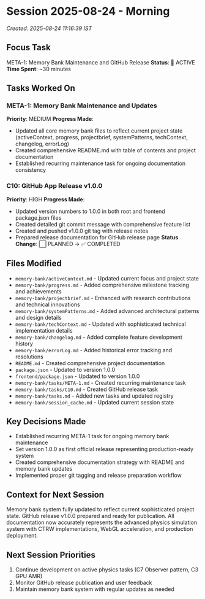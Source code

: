 # Session 2025-08-24 - Morning
*Created: 2025-08-24 11:16:39 IST*

## Focus Task
META-1: Memory Bank Maintenance and GitHub Release
**Status**: 🔄 ACTIVE
**Time Spent**: ~30 minutes

## Tasks Worked On
### META-1: Memory Bank Maintenance and Updates
**Priority**: MEDIUM
**Progress Made**:
- Updated all core memory bank files to reflect current project state (activeContext, progress, projectbrief, systemPatterns, techContext, changelog, errorLog)
- Created comprehensive README.md with table of contents and project documentation
- Established recurring maintenance task for ongoing documentation consistency

### C10: GitHub App Release v1.0.0
**Priority**: HIGH
**Progress Made**:
- Updated version numbers to 1.0.0 in both root and frontend package.json files
- Created detailed git commit message with comprehensive feature list
- Created and pushed v1.0.0 git tag with release notes
- Prepared release documentation for GitHub release page
**Status Change**: ⬜ PLANNED → ✅ COMPLETED

## Files Modified
- `memory-bank/activeContext.md` - Updated current focus and project state
- `memory-bank/progress.md` - Added comprehensive milestone tracking and achievements
- `memory-bank/projectbrief.md` - Enhanced with research contributions and technical innovations
- `memory-bank/systemPatterns.md` - Added advanced architectural patterns and design details
- `memory-bank/techContext.md` - Updated with sophisticated technical implementation details
- `memory-bank/changelog.md` - Added complete feature development history
- `memory-bank/errorLog.md` - Added historical error tracking and resolutions
- `README.md` - Created comprehensive project documentation
- `package.json` - Updated to version 1.0.0
- `frontend/package.json` - Updated to version 1.0.0
- `memory-bank/tasks/META-1.md` - Created recurring maintenance task
- `memory-bank/tasks/C10.md` - Created GitHub release task
- `memory-bank/tasks.md` - Added new tasks and updated registry
- `memory-bank/session_cache.md` - Updated current session state

## Key Decisions Made
- Established recurring META-1 task for ongoing memory bank maintenance
- Set version 1.0.0 as first official release representing production-ready system
- Created comprehensive documentation strategy with README and memory bank updates
- Implemented proper git tagging and release preparation workflow

## Context for Next Session
Memory bank system fully updated to reflect current sophisticated project state. GitHub release v1.0.0 prepared and ready for publication. All documentation now accurately represents the advanced physics simulation system with CTRW implementations, WebGL acceleration, and production deployment.

## Next Session Priorities
1. Continue development on active physics tasks (C7 Observer pattern, C3 GPU AMR)
2. Monitor GitHub release publication and user feedback
3. Maintain memory bank system with regular updates as needed
